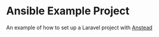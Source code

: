 # Ansible Example Project

An example of how to set up a Laravel project with [Anstead](https://github.com/ptibbetts/anstead)